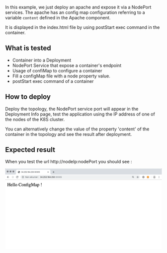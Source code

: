 In this example, we just deploy an apache and expose it via a NodePort services.
The apache has an config map configuration referring to a variable `content` defined in the Apache component.

It is displayed in the index.html file by using postStart exec command in the container.

## What is tested

* Container into a Deployment
* NodePort Service that expose a container's endpoint
* Usage of confiMap to configure a container
* Fill a configMap file with a node property value.
* postStart exec command of a container

## How to deploy

Deploy the topology, the NodePort service port will appear in the Deployment Info page, test the application using the IP address of one of the nodes of the K8S cluster.

You can alternatively change the value of the property 'content' of the container in the topology and see the result after deployment.

## Expected result

When you test the url http://nodeIp:nodePort you should see :

![Hello ConfigMap !](images/HelloConfigMap.png)
